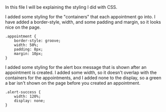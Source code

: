 In this file I will be explaining the styling I did with CSS. 

I added some styling for the "containers" that each appointment go into. I have added a border-style, width, and some 
padding and margin, so it looks nice on the page.

```
.appointment {
    border-style: groove;
    width: 50%;
    padding: 8px;
    margin: 10px;
}
```

I added some styling for the alert box message that is shown after an appointment is created. I added some width, so it 
doesn't overlap with the containers for the appointments, and I added none to the display, so a green a bar isn't shown
on the page before you created an appointment. 

```
.alert-success {
    width: 120%;
    display: none;
}
```